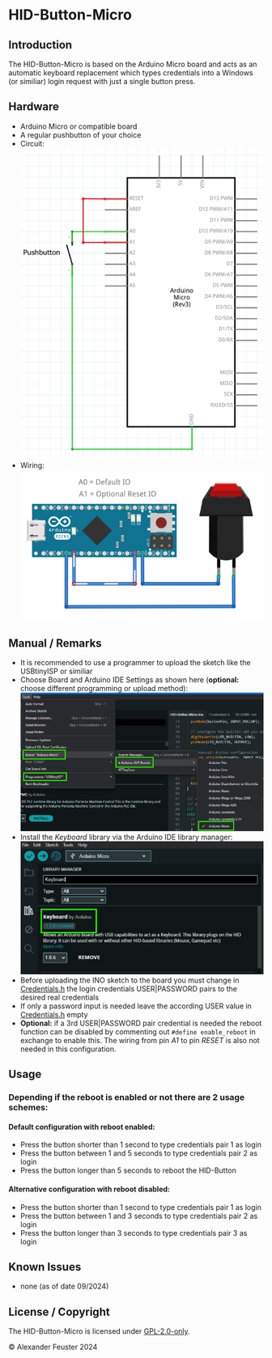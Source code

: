 # HID-Button-Micro

## Introduction
The HID-Button-Micro is based on the Arduino Micro board and acts as an automatic keyboard replacement which types credentials into a Windows (or similiar) login request with just a single button press.

## Hardware
- Arduino Micro or compatible board
- A regular pushbutton of your choice
- Circuit:<br> ![Circuit](./docs/Circuit.png)
- Wiring:<br> ![Wiring](./docs/Wiring.png)

## Manual / Remarks
- It is recommended to use a programmer to upload the sketch like the USBtinyISP or similiar
- Choose Board and Arduino IDE Settings as shown here (__optional:__ choose different programming or upload method):<br> ![Arduino IDE Settings](./docs/Arduino_IDE_Settings.png)
- Install the _Keyboard_ library via the Arduino IDE library manager:<br> ![Arduino IDE Settings](./docs/Arduino_Keyboard_Library.png)
- Before uploading the INO sketch to the board you must change in [Credentials.h](./Credentials.h) the login credentials USER|PASSWORD pairs to the desired real credentials
- If only a password input is needed leave the according USER value in [Credentials.h](./Credentials.h) empty
- __Optional:__ if a 3rd USER|PASSWORD pair credential is needed the reboot function can be disabled by commenting out `#define enable_reboot` in exchange to enable this. The wiring from pin _A1_ to pin _RESET_ is also not needed in this configuration.

## Usage
### Depending if the reboot is enabled or not there are 2 usage schemes:
#### Default configuration with reboot enabled:
- Press the button shorter than 1 second to type credentials pair 1 as login
- Press the button between 1 and 5 seconds to type credentials pair 2 as login
- Press the button longer than 5 seconds to reboot the HID-Button
#### Alternative configuration with reboot disabled:
- Press the button shorter than 1 second to type credentials pair 1 as login
- Press the button between 1 and 3 seconds to type credentials pair 2 as login
- Press the button longer than 3 seconds to type credentials pair 3 as login

## Known Issues
- none (as of date 09/2024)

## License / Copyright
The HID-Button-Micro is licensed under [GPL-2.0-only](./LICENSE).

© Alexander Feuster 2024
